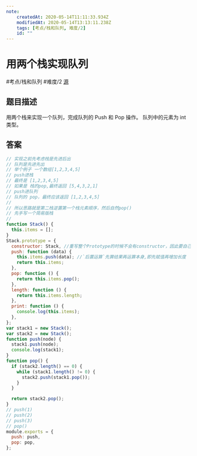 ```yaml
---
note:
    createdAt: 2020-05-14T11:11:33.934Z
    modifiedAt: 2020-05-14T13:13:11.238Z
    tags: [考点/栈和队列, 难度/2]
    id: ""
---
```

# 用两个栈实现队列
#考点/栈和队列 #难度/2 [源](https://www.nowcoder.com/practice/54275ddae22f475981afa2244dd448c6?tpId=13&tqId=11158&tPage=1&rp=1&ru=/ta/coding-interviews&qru=/ta/coding-interviews/question-ranking)

<!-- @crossnote.comment "id":"2520420f-3b19-404a-bbd4-5074da18ef65" -->  
## 题目描述
用两个栈来实现一个队列，完成队列的 Push 和 Pop 操作。 队列中的元素为 int 类型。

## 答案

```javascript
// 实现之前先考虑栈是先进后出
// 队列是先进先出
// 举个例子 一个数组[1,2,3,4,5]
// push进栈
// 最终是 [1,2,3,4,5]
// 如果是 栈的pop,最终返回 [5,4,3,2,1]
// push进队列
// 队列的 pop，最终应该返回 [1,2,3,4,5]
//
// 所以思路就是第二栈逆置第一个栈元素顺序，然后自然pop()
// 先手写一个简易版栈
//
function Stack() {
  this.items = [];
}
Stack.prototype = {
  constructor: Stack, //重写整个Prototype的时候不会有constructor，因此要自己重写指向
  push: function (data) {
    this.items.push(data); //`后置运算`先算结果再运算本身,即先赋值再增加长度
    return this.items;
  },
  pop: function () {
    return this.items.pop();
  },
  length: function () {
    return this.items.length;
  },
  print: function () {
    console.log(this.items);
  },
};
var stack1 = new Stack();
var stack2 = new Stack();
function push(node) {
  stack1.push(node);
  console.log(stack1);
}
function pop() {
  if (stack2.length() == 0) {
    while (stack1.length() != 0) {
      stack2.push(stack1.pop());
    }
  }

  return stack2.pop();
}
// push(1)
// push(2)
// push(3)
// pop()
module.exports = {
  push: push,
  pop: pop,
};
```